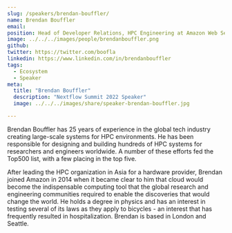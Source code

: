 ```yaml
---
slug: /speakers/brendan-bouffler/
name: Brendan Bouffler
email:
position: Head of Developer Relations, HPC Engineering at Amazon Web Services
image: ../../../images/people/brendanbouffler.png
github:
twitter: https://twitter.com/boofla
linkedin: https://www.linkedin.com/in/brendanbouffler
tags:
  - Ecosystem
  - Speaker
meta:
  title: "Brendan Bouffler"
  description: "Nextflow Summit 2022 Speaker"
  image: ../../../images/share/speaker-brendan-bouffler.jpg

---
```

Brendan Bouffler has 25 years of experience in the global tech industry creating large-scale systems for HPC environments. He has been responsible for designing and building hundreds of HPC systems for researchers and engineers worldwide. A number of these efforts fed the Top500 list, with a few placing in the top five.

After leading the HPC organization in Asia for a hardware provider, Brendan joined Amazon in 2014 when it became clear to him that cloud would become the indispensable computing tool that the global research and engineering communities required to enable the discoveries that would change the world. He holds a degree in physics and has an interest in testing several of its laws as they apply to bicycles - an interest that has frequently resulted in hospitalization. Brendan is based in London and Seattle.
